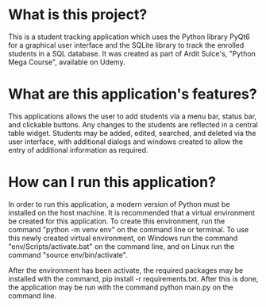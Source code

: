 # What is this project? 

This is a student tracking application which uses the Python library PyQt6 for a graphical user interface and the SQLite 
library to track the enrolled students in a SQL database. It was created as part of Ardit Sulce's, "Python Mega Course",
available on Udemy.

# What are this application's features? 

This applications allows the user to add students via a menu bar, status bar, and clickable buttons. Any changes to the 
students are reflected in a central table widget. Students may be added, edited, searched, and deleted via the user 
interface, with additional dialogs and windows created to allow the entry of additional information as required. 

# How can I run this application? 

In order to run this application, a modern version of Python must be installed on the host machine. It is recommended 
that a virtual environment be created for this application. To create this environment, run the command "python -m venv 
env" on the command line or terminal. To use this newly created virtual environment, on Windows run the command
"env/Scripts/activate.bat" on the command line, and on Linux run the command "source env/bin/activate".

After the environment has been activate, the required packages may be installed with the command, pip install -r 
requirements.txt. After this is done, the application may be run with the command python main.py on the command line.

